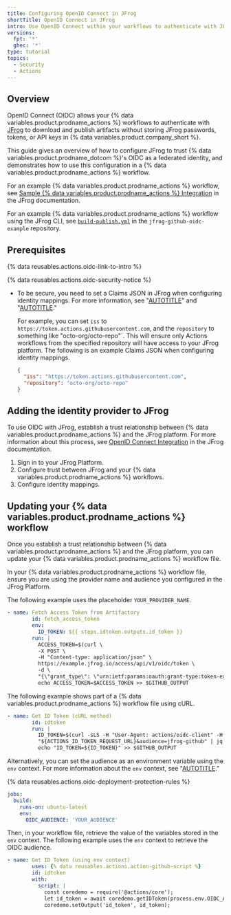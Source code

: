 ```yaml
---
title: Configuring OpenID Connect in JFrog
shortTitle: OpenID Connect in JFrog
intro: Use OpenID Connect within your workflows to authenticate with JFrog.
versions:
  fpt: '*'
  ghec: '*'
type: tutorial
topics:
  - Security
  - Actions
---
```


## Overview

OpenID Connect (OIDC) allows your {% data variables.product.prodname_actions %} workflows to authenticate with [JFrog](https://jfrog.com/) to download and publish artifacts without storing JFrog passwords, tokens, or API keys in {% data variables.product.company_short %}.

This guide gives an overview of how to configure JFrog to trust {% data variables.product.prodname_dotcom %}'s OIDC as a federated identity, and demonstrates how to use this configuration in a {% data variables.product.prodname_actions %} workflow.

For an example {% data variables.product.prodname_actions %} workflow, see [Sample {% data variables.product.prodname_actions %} Integration](https://jfrog.com/help/r/jfrog-platform-administration-documentation/sample-github-actions-integration) in the JFrog documentation.

For an example {% data variables.product.prodname_actions %} workflow using the JFrog CLI, see [`build-publish.yml`](https://github.com/jfrog/jfrog-github-oidc-example/blob/main/.github/workflows/build-publish.yml) in the `jfrog-github-oidc-example` repository.

## Prerequisites

{% data reusables.actions.oidc-link-to-intro %}

{% data reusables.actions.oidc-security-notice %}

- To be secure, you need to set a Claims JSON in JFrog when configuring identity mappings. For more information, see "[AUTOTITLE](https://jfrog.com/help/r/jfrog-platform-administration-documentation/configure-identity-mappings)" and "[AUTOTITLE](/actions/deployment/security-hardening-your-deployments/about-security-hardening-with-openid-connect#customizing-the-token-claims)."

    For example, you can set `iss` to `https://token.actions.githubusercontent.com`, and the `repository` to something like "octo-org/octo-repo"`. This will ensure only Actions workflows from the specified repository will have access to your JFrog platform. The following is an example Claims JSON when configuring identity mappings.

    ```json copy
    {
      "iss": "https://token.actions.githubusercontent.com",
      "repository": "octo-org/octo-repo"
    }
    ```

## Adding the identity provider to JFrog

To use OIDC with JFrog, establish a trust relationship between {% data variables.product.prodname_actions %} and the JFrog platform. For more information about this process, see [OpenID Connect Integration](https://jfrog.com/help/r/jfrog-platform-administration-documentation/openid-connect-integration) in the JFrog documentation.

1. Sign in to your JFrog Platform.
1. Configure trust between JFrog and your {% data variables.product.prodname_actions %} workflows.
1. Configure identity mappings.

## Updating your {% data variables.product.prodname_actions %} workflow

Once you establish a trust relationship between {% data variables.product.prodname_actions %} and the JFrog platform, you can update your {% data variables.product.prodname_actions %} workflow file.

In your {% data variables.product.prodname_actions %} workflow file, ensure you are using the provider name and audience you configured in the JFrog Platform.

The following example uses the placeholder `YOUR_PROVIDER_NAME`.

```yaml
- name: Fetch Access Token from Artifactory
        id: fetch_access_token
        env:
          ID_TOKEN: ${{ steps.idtoken.outputs.id_token }}
        run: |
          ACCESS_TOKEN=$(curl \
          -X POST \
          -H "Content-type: application/json" \
          https://example.jfrog.io/access/api/v1/oidc/token \
          -d \
          "{\"grant_type\": \"urn:ietf:params:oauth:grant-type:token-exchange\", \"subject_token_type\":\"urn:ietf:params:oauth:token-type:id_token\", \"subject_token\": \"$ID_TOKEN\", \"provider_name\": \"YOUR_PROVIDER_NAME\"}" | jq .access_token | tr -d '"')
          echo ACCESS_TOKEN=$ACCESS_TOKEN >> $GITHUB_OUTPUT
```

The following example shows part of a {% data variables.product.prodname_actions %} workflow file using cURL.

```yaml
- name: Get ID Token (cURL method)
        id: idtoken
        run: |
          ID_TOKEN=$(curl -sLS -H "User-Agent: actions/oidc-client" -H "Authorization: Bearer $ACTIONS_ID_TOKEN_REQUEST_TOKEN" \
          "${ACTIONS_ID_TOKEN_REQUEST_URL}&audience=jfrog-github" | jq .value | tr -d '"')
          echo "ID_TOKEN=${ID_TOKEN}" >> $GITHUB_OUTPUT
```

Alternatively, you can set the audience as an environment variable using the `env` context. For more information about the `env` context, see "[AUTOTITLE](/actions/learn-github-actions/contexts#env-context)."

{% data reusables.actions.oidc-deployment-protection-rules %}

```yaml
jobs:
  build:
    runs-on: ubuntu-latest
    env:
      OIDC_AUDIENCE: 'YOUR_AUDIENCE'
```

Then, in your workflow file, retrieve the value of the variables stored in the `env` context. The following example uses the `env` context to retrieve the OIDC audience.

```yaml
- name: Get ID Token (using env context)
        uses: {% data reusables.actions.action-github-script %}
        id: idtoken
        with:
          script: |
            const coredemo = require('@actions/core');
            let id_token = await coredemo.getIDToken(process.env.OIDC_AUDIENCE);
            coredemo.setOutput('id_token', id_token);
```
